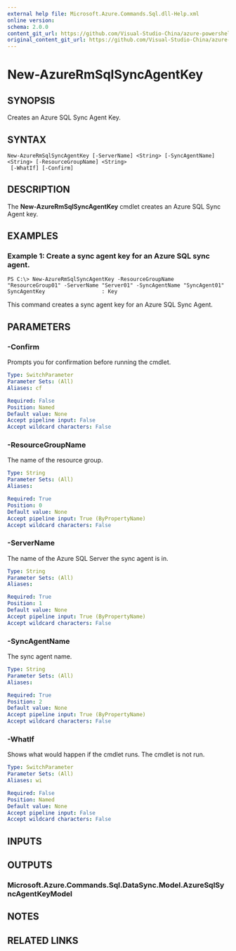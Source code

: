 ```yaml
---
external help file: Microsoft.Azure.Commands.Sql.dll-Help.xml
online version:
schema: 2.0.0
content_git_url: https://github.com/Visual-Studio-China/azure-powershell/blob/preview/src/ResourceManager/Sql/Commands.Sql/help/New-AzureRmSqlSyncAgentKey.md
original_content_git_url: https://github.com/Visual-Studio-China/azure-powershell/blob/preview/src/ResourceManager/Sql/Commands.Sql/help/New-AzureRmSqlSyncAgentKey.md
---
```


# New-AzureRmSqlSyncAgentKey

## SYNOPSIS
Creates an Azure SQL Sync Agent Key.

## SYNTAX

```
New-AzureRmSqlSyncAgentKey [-ServerName] <String> [-SyncAgentName] <String> [-ResourceGroupName] <String>
 [-WhatIf] [-Confirm]
```

## DESCRIPTION
The **New-AzureRmSqlSyncAgentKey** cmdlet creates an Azure SQL Sync Agent key.

## EXAMPLES

### Example 1: Create a sync agent key for an Azure SQL sync agent.
```
PS C:\> New-AzureRmSqlSyncAgentKey -ResourceGroupName "ResourceGroup01" -ServerName "Server01" -SyncAgentName "SyncAgent01"
SyncAgentKey                  : Key
```

This command creates a sync agent key for an Azure SQL Sync Agent.

## PARAMETERS

### -Confirm
Prompts you for confirmation before running the cmdlet.

```yaml
Type: SwitchParameter
Parameter Sets: (All)
Aliases: cf

Required: False
Position: Named
Default value: None
Accept pipeline input: False
Accept wildcard characters: False
```

### -ResourceGroupName
The name of the resource group.

```yaml
Type: String
Parameter Sets: (All)
Aliases: 

Required: True
Position: 0
Default value: None
Accept pipeline input: True (ByPropertyName)
Accept wildcard characters: False
```

### -ServerName
The name of the Azure SQL Server the sync agent is in.

```yaml
Type: String
Parameter Sets: (All)
Aliases: 

Required: True
Position: 1
Default value: None
Accept pipeline input: True (ByPropertyName)
Accept wildcard characters: False
```

### -SyncAgentName
The sync agent name.

```yaml
Type: String
Parameter Sets: (All)
Aliases: 

Required: True
Position: 2
Default value: None
Accept pipeline input: True (ByPropertyName)
Accept wildcard characters: False
```

### -WhatIf
Shows what would happen if the cmdlet runs.
The cmdlet is not run.

```yaml
Type: SwitchParameter
Parameter Sets: (All)
Aliases: wi

Required: False
Position: Named
Default value: None
Accept pipeline input: False
Accept wildcard characters: False
```

## INPUTS

## OUTPUTS

### Microsoft.Azure.Commands.Sql.DataSync.Model.AzureSqlSyncAgentKeyModel

## NOTES

## RELATED LINKS

